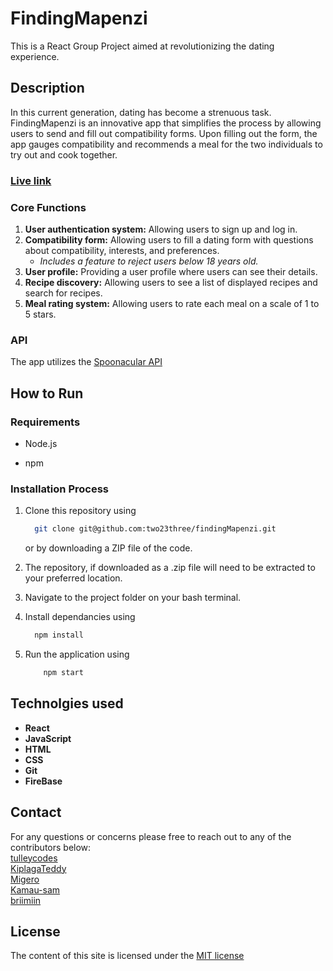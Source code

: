 # FindingMapenzi

This is a React Group Project aimed at revolutionizing the dating experience.

## Description

In this current generation, dating has become a strenuous task. FindingMapenzi is an innovative app that simplifies the process by allowing users to send and fill out compatibility forms. Upon filling out the form, the app gauges compatibility and recommends a meal for the two individuals to try out and cook together.

### [Live link](./README.md)

### Core Functions

1. **User authentication system:** Allowing users to sign up and log in.
2. **Compatibility form:** Allowing users to fill a dating form with questions about compatibility, interests, and preferences.
   - *Includes a feature to reject users below 18 years old.*
3. **User profile:** Providing a user profile where users can see their details.
4. **Recipe discovery:** Allowing users to see a list of displayed recipes and search for recipes.
5. **Meal rating system:** Allowing users to rate each meal on a scale of 1 to 5 stars.

### API

The app utilizes the [Spoonacular API](https://api.spoonacular.com/)

## How to Run

### Requirements

- Node.js

- npm

### Installation Process

1. Clone this repository using

    ```bash
      git clone git@github.com:two23three/findingMapenzi.git
    ```

    or by downloading a ZIP file of the code.
  
2. The repository, if downloaded as a .zip file will need to be extracted to your preferred location.

3. Navigate to the project folder on your bash terminal.

4. Install dependancies using

    ```bash
      npm install
    ```

5. Run the application using

    ```bash
        npm start
    ```

## Technolgies used

- **React**
- **JavaScript**
- **HTML**
- **CSS**
- **Git**
- **FireBase**

## Contact

For any questions or concerns please free to reach out to any of the contributors below:  
[tulleycodes](https://github.com/two23three)  
[KiplagaTeddy](https://github.com/KiplagaTeddy)  
[Migero](https://github.com/migeroreloaded)  
[Kamau-sam](https://github.com/Kamau-sam)  
[briimiin](https://github.com/briimiin)  

## License

The content of this site is licensed under the [MIT license](./LICENSE.md)
